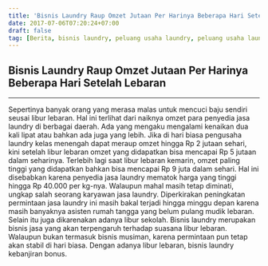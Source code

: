 ```yaml
---
title: 'Bisnis Laundry Raup Omzet Jutaan Per Harinya Beberapa Hari Setelah Lebaran'
date: 2017-07-06T07:20:24+07:00
draft: false
tag: [Berita, bisnis laundry, peluang usaha laundry, peluang usaha laundry kiloan, usaha laundry]
---
```

## Bisnis Laundry Raup Omzet Jutaan Per Harinya Beberapa Hari Setelah Lebaran
----
Sepertinya banyak orang yang merasa malas untuk mencuci baju sendiri seusai libur lebaran. Hal ini terlihat dari naiknya omzet para penyedia jasa laundry di berbagai daerah. Ada yang mengaku mengalami kenaikan dua kali lipat atau bahkan ada juga yang lebih. Jika di hari biasa pengusaha laundry kelas menengah dapat meraup omzet hingga Rp 2 jutaan sehari, kini setelah libur lebaran omzet yang didapatkan bisa mencapai Rp 5 jutaan dalam seharinya. Terlebih lagi saat libur lebaran kemarin, omzet paling tinggi yang didapatkan bahkan bisa mencapai Rp 9 juta dalam sehari. Hal ini disebabkan karena penyedia jasa laundry mematok harga yang tinggi hingga Rp 40.000 per kg-nya. Walaupun mahal masih tetap diminati, ungkap salah seorang karyawan jasa laundry. Diperkirakan peningkatan permintaan jasa laundry ini masih bakal terjadi hingga minggu depan karena masih banyaknya asisten rumah tangga yang belum pulang mudik lebaran. Selain itu juga dikarenakan adanya libur sekolah. Bisnis laundry merupakan bisnis jasa yang akan terpengaruh terhadap suasana libur lebaran. Walaupun bukan termasuk bisnis musiman, karena permintaan pun tetap akan stabil di hari biasa. Dengan adanya libur lebaran, bisnis laundry kebanjiran bonus.